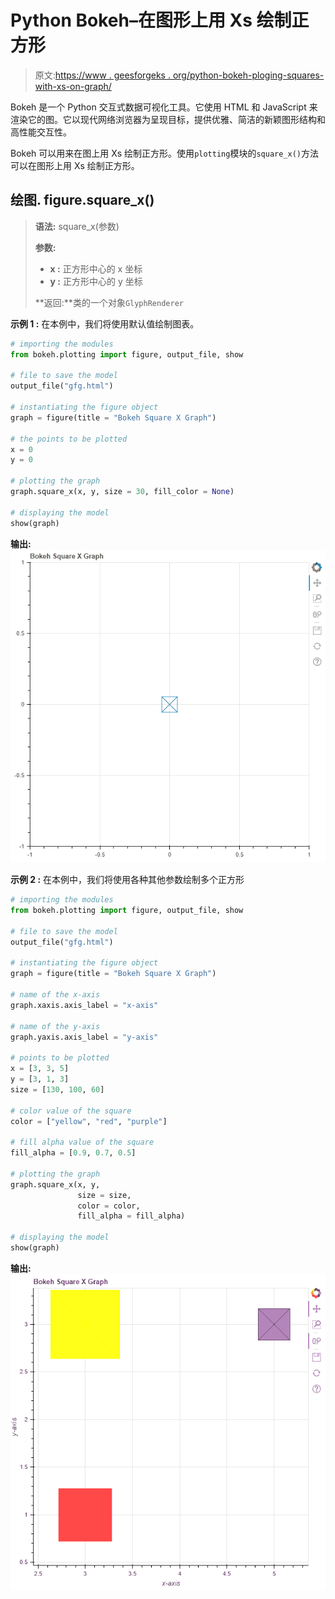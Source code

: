 # Python Bokeh–在图形上用 Xs 绘制正方形

> 原文:[https://www . geesforgeks . org/python-bokeh-ploging-squares-with-xs-on-graph/](https://www.geeksforgeeks.org/python-bokeh-plotting-squares-with-xs-on-a-graph/)

Bokeh 是一个 Python 交互式数据可视化工具。它使用 HTML 和 JavaScript 来渲染它的图。它以现代网络浏览器为呈现目标，提供优雅、简洁的新颖图形结构和高性能交互性。

Bokeh 可以用来在图上用 Xs 绘制正方形。使用`plotting`模块的`square_x()`方法可以在图形上用 Xs 绘制正方形。

## 绘图. figure.square_x()

> **语法:** square_x(参数)
> 
> **参数:**
> 
> *   **x :** 正方形中心的 x 坐标
> *   **y :** 正方形中心的 y 坐标
> 
> **返回:**类的一个对象`GlyphRenderer`

**示例 1 :** 在本例中，我们将使用默认值绘制图表。

```py
# importing the modules
from bokeh.plotting import figure, output_file, show

# file to save the model
output_file("gfg.html")

# instantiating the figure object
graph = figure(title = "Bokeh Square X Graph")

# the points to be plotted
x = 0
y = 0

# plotting the graph
graph.square_x(x, y, size = 30, fill_color = None)

# displaying the model
show(graph)
```

**输出:**
![](img/1bc207423e8f8e3d1aec53979a1759e0.png)

**示例 2 :** 在本例中，我们将使用各种其他参数绘制多个正方形

```py
# importing the modules 
from bokeh.plotting import figure, output_file, show 

# file to save the model 
output_file("gfg.html") 

# instantiating the figure object 
graph = figure(title = "Bokeh Square X Graph") 

# name of the x-axis 
graph.xaxis.axis_label = "x-axis"

# name of the y-axis 
graph.yaxis.axis_label = "y-axis"

# points to be plotted
x = [3, 3, 5]
y = [3, 1, 3]
size = [130, 100, 60]

# color value of the square
color = ["yellow", "red", "purple"]

# fill alpha value of the square
fill_alpha = [0.9, 0.7, 0.5]

# plotting the graph 
graph.square_x(x, y,
               size = size,
               color = color,
               fill_alpha = fill_alpha) 

# displaying the model 
show(graph)
```

**输出:**
![](img/83946106b4b50caca03a25a88aa33e8a.png)